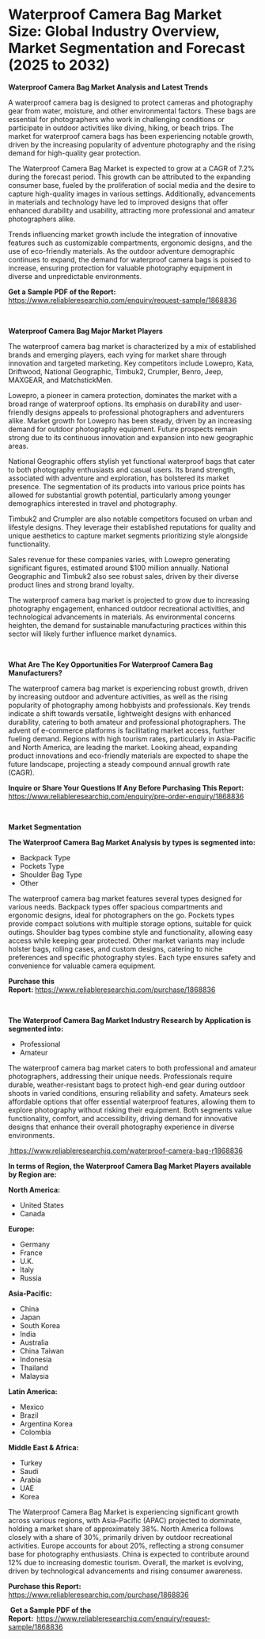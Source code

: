 <p><h1>Waterproof Camera Bag Market Size: Global Industry Overview, Market Segmentation and Forecast (2025 to 2032)</h1></p><p><strong>Waterproof Camera Bag Market Analysis and Latest Trends</strong></p>
<p><p>A waterproof camera bag is designed to protect cameras and photography gear from water, moisture, and other environmental factors. These bags are essential for photographers who work in challenging conditions or participate in outdoor activities like diving, hiking, or beach trips. The market for waterproof camera bags has been experiencing notable growth, driven by the increasing popularity of adventure photography and the rising demand for high-quality gear protection.</p><p>The Waterproof Camera Bag Market is expected to grow at a CAGR of 7.2% during the forecast period. This growth can be attributed to the expanding consumer base, fueled by the proliferation of social media and the desire to capture high-quality images in various settings. Additionally, advancements in materials and technology have led to improved designs that offer enhanced durability and usability, attracting more professional and amateur photographers alike.</p><p>Trends influencing market growth include the integration of innovative features such as customizable compartments, ergonomic designs, and the use of eco-friendly materials. As the outdoor adventure demographic continues to expand, the demand for waterproof camera bags is poised to increase, ensuring protection for valuable photography equipment in diverse and unpredictable environments.</p></p>
<p><strong>Get a Sample PDF of the Report:&nbsp;</strong> <a href="https://www.reliableresearchiq.com/enquiry/request-sample/1868836?utm_campaign=973&utm_medium=2&utm_source=Github&utm_content=ia&utm_term=15042025&utm_id=waterproof-camera-bag">https://www.reliableresearchiq.com/enquiry/request-sample/1868836</a></p>
<p>&nbsp;</p>
<p><strong>Waterproof Camera Bag Major Market Players</strong></p>
<p><p>The waterproof camera bag market is characterized by a mix of established brands and emerging players, each vying for market share through innovation and targeted marketing. Key competitors include Lowepro, Kata, Driftwood, National Geographic, Timbuk2, Crumpler, Benro, Jeep, MAXGEAR, and MatchstickMen.</p><p>Lowepro, a pioneer in camera protection, dominates the market with a broad range of waterproof options. Its emphasis on durability and user-friendly designs appeals to professional photographers and adventurers alike. Market growth for Lowepro has been steady, driven by an increasing demand for outdoor photography equipment. Future prospects remain strong due to its continuous innovation and expansion into new geographic areas.</p><p>National Geographic offers stylish yet functional waterproof bags that cater to both photography enthusiasts and casual users. Its brand strength, associated with adventure and exploration, has bolstered its market presence. The segmentation of its products into various price points has allowed for substantial growth potential, particularly among younger demographics interested in travel and photography.</p><p>Timbuk2 and Crumpler are also notable competitors focused on urban and lifestyle designs. They leverage their established reputations for quality and unique aesthetics to capture market segments prioritizing style alongside functionality.</p><p>Sales revenue for these companies varies, with Lowepro generating significant figures, estimated around $100 million annually. National Geographic and Timbuk2 also see robust sales, driven by their diverse product lines and strong brand loyalty.</p><p>The waterproof camera bag market is projected to grow due to increasing photography engagement, enhanced outdoor recreational activities, and technological advancements in materials. As environmental concerns heighten, the demand for sustainable manufacturing practices within this sector will likely further influence market dynamics.</p></p>
<p>&nbsp;</p>
<p><strong>What Are The Key Opportunities For Waterproof Camera Bag Manufacturers?</strong></p>
<p><p>The waterproof camera bag market is experiencing robust growth, driven by increasing outdoor and adventure activities, as well as the rising popularity of photography among hobbyists and professionals. Key trends indicate a shift towards versatile, lightweight designs with enhanced durability, catering to both amateur and professional photographers. The advent of e-commerce platforms is facilitating market access, further fueling demand. Regions with high tourism rates, particularly in Asia-Pacific and North America, are leading the market. Looking ahead, expanding product innovations and eco-friendly materials are expected to shape the future landscape, projecting a steady compound annual growth rate (CAGR).</p></p>
<p><strong>Inquire or Share Your Questions If Any Before Purchasing This Report:</strong> <a href="https://www.reliableresearchiq.com/enquiry/pre-order-enquiry/1868836?utm_campaign=973&utm_medium=2&utm_source=Github&utm_content=ia&utm_term=15042025&utm_id=waterproof-camera-bag">https://www.reliableresearchiq.com/enquiry/pre-order-enquiry/1868836</a></p>
<p>&nbsp;</p>
<p><strong>Market Segmentation</strong></p>
<p><strong>The Waterproof Camera Bag Market Analysis by types is segmented into:</strong></p>
<p><ul><li>Backpack Type</li><li>Pockets Type</li><li>Shoulder Bag Type</li><li>Other</li></ul></p>
<p><p>The waterproof camera bag market features several types designed for various needs. Backpack types offer spacious compartments and ergonomic designs, ideal for photographers on the go. Pockets types provide compact solutions with multiple storage options, suitable for quick outings. Shoulder bag types combine style and functionality, allowing easy access while keeping gear protected. Other market variants may include holster bags, rolling cases, and custom designs, catering to niche preferences and specific photography styles. Each type ensures safety and convenience for valuable camera equipment.</p></p>
<p><strong>Purchase this Report:&nbsp;</strong><a href="https://www.reliableresearchiq.com/purchase/1868836?utm_campaign=973&utm_medium=2&utm_source=Github&utm_content=ia&utm_term=15042025&utm_id=waterproof-camera-bag">https://www.reliableresearchiq.com/purchase/1868836</a></p>
<p>&nbsp;</p>
<p><strong>The Waterproof Camera Bag Market Industry Research by Application is segmented into:</strong></p>
<p><ul><li>Professional</li><li>Amateur</li></ul></p>
<p><p>The waterproof camera bag market caters to both professional and amateur photographers, addressing their unique needs. Professionals require durable, weather-resistant bags to protect high-end gear during outdoor shoots in varied conditions, ensuring reliability and safety. Amateurs seek affordable options that offer essential waterproof features, allowing them to explore photography without risking their equipment. Both segments value functionality, comfort, and accessibility, driving demand for innovative designs that enhance their overall photography experience in diverse environments.</p></p>
<p><a href="https://www.reliableresearchiq.com/waterproof-camera-bag-r1868836?utm_campaign=973&utm_medium=2&utm_source=Github&utm_content=ia&utm_term=15042025&utm_id=waterproof-camera-bag">&nbsp;https://www.reliableresearchiq.com/waterproof-camera-bag-r1868836</a></p>
<p><strong>In terms of Region, the Waterproof Camera Bag Market Players available by Region are:</strong></p>
<p>
    <p> <strong> North America: </strong>
        <ul>
            <li>United States</li>
            <li>Canada</li>
        </ul>
        </p> 
    <p> <strong> Europe: </strong>
        <ul>
            <li>Germany</li>
            <li>France</li>
            <li>U.K.</li>
            <li>Italy</li>
            <li>Russia</li>
        </ul>
        </p> 
    <p> <strong> Asia-Pacific: </strong>
        <ul>
            <li>China</li>
            <li>Japan</li>
            <li>South Korea</li>
            <li>India</li>
            <li>Australia</li>
            <li>China Taiwan</li>
            <li>Indonesia</li>
            <li>Thailand</li>
            <li>Malaysia</li>
        </ul>
        </p> 
    <p> <strong> Latin America: </strong>
        <ul>
            <li>Mexico</li>
            <li>Brazil</li>
            <li>Argentina Korea</li>
            <li>Colombia</li>
        </ul>
        </p> 
    <p> <strong> Middle East & Africa: </strong>
        <ul>
            <li>Turkey</li>
            <li>Saudi</li>
            <li>Arabia</li>
            <li>UAE</li>
            <li>Korea</li>
        </ul>
    </p>
    </p>
<p><p>The Waterproof Camera Bag Market is experiencing significant growth across various regions, with Asia-Pacific (APAC) projected to dominate, holding a market share of approximately 38%. North America follows closely with a share of 30%, primarily driven by outdoor recreational activities. Europe accounts for about 20%, reflecting a strong consumer base for photography enthusiasts. China is expected to contribute around 12% due to increasing domestic tourism. Overall, the market is evolving, driven by technological advancements and rising consumer awareness.</p></p>
<p><strong>Purchase this Report: </strong><a href="https://www.reliableresearchiq.com/purchase/1868836?utm_campaign=973&utm_medium=2&utm_source=Github&utm_content=ia&utm_term=15042025&utm_id=waterproof-camera-bag">https://www.reliableresearchiq.com/purchase/1868836</a></p>
<p>&nbsp;<strong>Get a Sample PDF of the Report:&nbsp;&nbsp;</strong><a href="https://www.reliableresearchiq.com/enquiry/request-sample/1868836?utm_campaign=973&utm_medium=2&utm_source=Github&utm_content=ia&utm_term=15042025&utm_id=waterproof-camera-bag">https://www.reliableresearchiq.com/enquiry/request-sample/1868836</a></p>
<p><strong></strong></p>
<p><p></p><p></p><p></p></p>